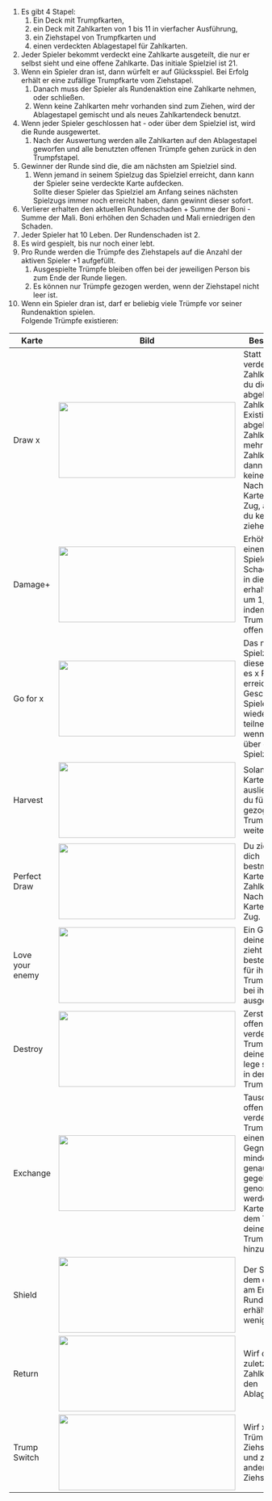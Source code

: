 1. Es gibt 4 Stapel: 
   1. Ein Deck mit Trumpfkarten, 
   2. ein Deck mit Zahlkarten von 1 bis 11 in vierfacher Ausführung, 
   3. ein Ziehstapel von Trumpfkarten und 
   4. einen verdeckten Ablagestapel für Zahlkarten.
2. Jeder Spieler bekommt verdeckt eine Zahlkarte ausgeteilt, die nur er selbst sieht und eine offene Zahlkarte. Das initiale Spielziel ist 21.
3. Wenn ein Spieler dran ist, dann würfelt er auf Glücksspiel. Bei Erfolg erhält er eine zufällige Trumpfkarte vom Ziehstapel.
   1. Danach muss der Spieler als Rundenaktion eine Zahlkarte nehmen, oder schließen.
   2. Wenn keine Zahlkarten mehr vorhanden sind zum Ziehen, wird der Ablagestapel gemischt und als neues Zahlkartendeck benutzt.
4. Wenn jeder Spieler geschlossen hat - oder über dem Spielziel ist, wird die Runde ausgewertet. <br>
   1. Nach der Auswertung werden alle Zahlkarten auf den Ablagestapel geworfen und alle benutzten offenen Trümpfe gehen zurück in den Trumpfstapel.
5. Gewinner der Runde sind die, die am nächsten am Spielziel sind. 
   1. Wenn jemand in seinem Spielzug das Spielziel erreicht, dann kann der Spieler seine verdeckte Karte aufdecken. <br>
   Sollte dieser Spieler das Spielziel am Anfang seines nächsten Spielzugs immer noch erreicht haben, dann gewinnt dieser sofort.
6. Verlierer erhalten den aktuellen Rundenschaden + Summe der Boni - Summe der Mali. Boni erhöhen den Schaden und Mali erniedrigen den Schaden.
7. Jeder Spieler hat 10 Leben. Der Rundenschaden ist 2.
8. Es wird gespielt, bis nur noch einer lebt.
9.  Pro Runde werden die Trümpfe des Ziehstapels auf die Anzahl der aktiven Spieler +1 aufgefüllt.
    1. Ausgespielte Trümpfe bleiben offen bei der jeweiligen Person bis zum Ende der Runde liegen. 
    2. Es können nur Trümpfe gezogen werden, wenn der Ziehstapel nicht leer ist.
10. Wenn ein Spieler dran ist, darf er beliebig viele Trümpfe vor seiner Rundenaktion spielen. <br>Folgende Trümpfe existieren:

| Karte     | Bild                                     | Beschreibung                                                                                                                                                           |
| --------- | ---------------------------------------- | ---------------------------------------------------------------------------------------------------------------------------------------------------------------------- |
| Draw x    | <img src="./3%20card.jpg" height="150" width="350"/> | Statt eine verdeckte Zahlkarte, ziehst du die abgebildete Zahlkarte.<br>Existiert die abgebildete Zahlkarte nicht mehr im Zahlkartendeck, dann ziehst du keine Karte. <br> Nach dieser Karte endet dein Zug, auch wenn du keine Karte ziehen konntest. |
| Damage+ | <img src="./1%20Up.jpg" height="150" width="350"/>   | Erhöhe bei einem beliebigen Spieler den Schaden, den er in dieser Runde erhalten würde um 1, bzw. 2., indem du diesen Trumpf bei ihm offen ablegst. |
| Go for x | <img src="./go%20for%2017.jpg" height="150" width="350"/>   | Das neue Spielziel in dieser Runde ist es x Punkte zu erreichen. <br>Geschlossene Spieler dürfen wieder teilnehmen, wenn sie nicht über dem neuen Spielziel liegen. |
| Harvest | <img src="./harvest.jpg" height="150" width="350"/>   | Solange diese Karte bei dir ausliegt, erhältst du für jede gezogene Trumpfkarte eine weitere. |
| Perfect Draw | <img src="./perfect%20draw.jpg" height="150" width="350"/>   | Du ziehst die für dich bestmögliche Karte aus dem Zahlkartenstapel. <br> Nach dieser Karte endet dein Zug. |
| Love your enemy | <img src="./love%20your%20enemy.jpg" height="150" width="350"/>   | Ein Gegner deiner Wahl zieht die nächst beste Zahlkarte für ihn. Diese Trumpfkarte wird bei ihm ausgelegt. |
| Destroy | <img src="./destroy.jpg" height="150" width="350"/>   | Zerstöre eine offene oder verdeckte Trumpfkarte deiner Wahl und lege sie zurück in den Trumpfstapel. |
| Exchange | <img src="./exchange.jpg" height="150" width="350"/>   | Tausche bis zu 2 offene oder verdeckte Trumpfkarten mit einem beliebigen Gegner. Es mindestens genauso viel gegeben, wie genommen werden. Diese Karte wird vor dem Tausch deinen offenen Trumpfkarten hinzugefügt. |
| Shield | <img src="./shield.jpg" height="150" width="350"/>   | Der Spieler bei dem diese Karte am Ende der Runde ausliegt, erhält 2 Schaden weniger. |
| Return | <img src="./return.jpg" height="150" width="350"/>   | Wirf deine zuletzt gezogene Zahlkarte  auf den Ablagestapel ab. |
| Trump Switch | <img src="./trump switch.jpg" height="150" width="350"/>   | Wirf x zufällige Trümpfe auf den Ziehstapel ab und ziehe x+1 andere vom Ziehstapel. |